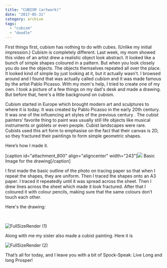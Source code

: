```yaml
---
title: "CUBISM (artwork)"
date: "2017-05-31"
category: archive
tags: 
  - "cubism"
  - "doodle"
---
```


First things first, cubism has nothing to do with cubes. (Unlike my initial impression.) Cubism is completely different. Last week, my mom showed this video of an artist drew a realistic object look abstract. It looked like a bunch of simple shapes coloured in a pattern. But when you look closely you do see the objects. The objects themselves repeated all over the place. It looked kind of simple by just looking at it, but it actually wasn't. I browsed around and I found that was actually called _cubism_ and it was made famous by the artist Pablo Picasso. With my mom's help, I tried to create one of my own. I took a picture of a few things on my dad's desk and made a drawing. But before that, here's a little background on cubism.

Cubism started in Europe which brought modern art and sculptures to where it is today. It was created by Pablo Picasso in the early 20th century. It was one of the influencing art styles of the previous century . The cubist painters’ favorite thing to paint was usually still life objects like musical instruments or goblets or even people. Cubist landscapes were rare. Cubists used this art form to emphasise on the fact that their canvas is 2D, so they fractured their paintings to form simple geometric shapes.

Here’s how I made it.

\[caption id="attachment\_800" align="aligncenter" width="243"\]![](images/fullsizerender.jpg) Basic Image for the drawing\[/caption\]

I first made the basic outline of the photo on tracing paper so that when I repeat the shapes, they are uniform. Then I traced the shapes onto an A3 paper. I traced it repeatedly until it was spread across the sheet. Then I drew lines across the sheet which made it look fractured. After that I coloured it with colour pencils, making sure that the same colours don’t touch each other.

Here's the drawing:

 

![FullSizeRender (1)](images/fullsizerender-1.jpg)

Along with me my sister also made a cubist painting. Here it is

![FullSizeRender (2)](images/fullsizerender-2.jpg)

That’s all for today, and I leave you with a bit of Spock-Speak: Live Long and long Prosper!
